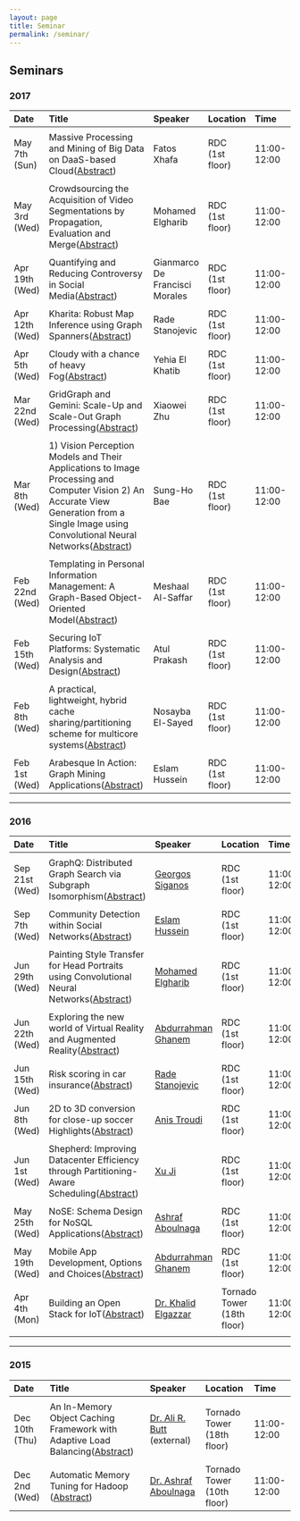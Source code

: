 ```yaml
---
layout: page
title: Seminar
permalink: /seminar/
---
```

## Seminars

### 2017

| Date				| Title 												| Speaker				| Location		| Time		|
|:------------------|:------------------------------------------------------|:----------------------|:--------------|:----------|
||||||
|May 7th (Sun)		|Massive Processing and Mining of Big Data on DaaS-based Cloud([Abstract](/seminars/BigDataDaaS/))|Fatos Xhafa|RDC (1st floor)|11:00-12:00|
||||||
|May 3rd (Wed)		|Crowdsourcing the Acquisition of Video Segmentations by Propagation, Evaluation and Merge([Abstract](/seminars/CrowdsourcingElgharib/))|Mohamed Elgharib|RDC (1st floor)|11:00-12:00|
||||||
|Apr 19th (Wed)		|Quantifying and Reducing Controversy in Social Media([Abstract](/seminars/Controversy/))|Gianmarco De Francisci Morales|RDC (1st floor)|11:00-12:00|
||||||
|Apr 12th (Wed)		|Kharita: Robust Map Inference using Graph Spanners([Abstract](/seminars/Kharita/))|Rade Stanojevic|RDC (1st floor)|11:00-12:00|
||||||
|Apr 5th (Wed)		|Cloudy with a chance of heavy Fog([Abstract](/seminars/FogComputing/))|Yehia El Khatib|RDC (1st floor)|11:00-12:00|
||||||
|Mar 22nd (Wed)		|GridGraph and Gemini: Scale-Up and Scale-Out Graph Processing([Abstract](/seminars/GridGraph_Gemini/))|Xiaowei Zhu|RDC (1st floor)|11:00-12:00|
||||||
|Mar 8th (Wed)		|1) Vision Perception Models and Their Applications to Image Processing and Computer Vision 2) An Accurate View Generation from a Single Image using Convolutional Neural Networks([Abstract](/seminars/SungHoBae/))|Sung-Ho Bae|RDC (1st floor)|11:00-12:00|
||||||
|Feb 22nd (Wed)		|Templating in Personal Information Management: A Graph-Based Object-Oriented Model([Abstract](/seminars/Templating/))|Meshaal Al-Saffar|RDC (1st floor)|11:00-12:00|
||||||
|Feb 15th (Wed)		|Securing IoT Platforms: Systematic Analysis and Design([Abstract](/seminars/SecuringIoTPlatforms/))|Atul Prakash|RDC (1st floor)|11:00-12:00|
||||||
|Feb 8th (Wed)		|A practical, lightweight, hybrid cache sharing/partitioning scheme for multicore systems([Abstract](/seminars/CashePartitioning/))|Nosayba El-Sayed|RDC (1st floor)|11:00-12:00|
||||||
|Feb 1st (Wed)		|Arabesque In Action: Graph Mining Applications([Abstract](/seminars/ArabesqueInAction/))|Eslam Hussein|RDC (1st floor)|11:00-12:00|

-----------------------------------------

### 2016

| Date				| Title 												| Speaker				| Location		| Time		|
|:------------------|:------------------------------------------------------|:----------------------|:--------------|:----------|
||||||
|Sep 21st (Wed)		|GraphQ: Distributed Graph Search via Subgraph Isomorphism([Abstract](/seminars/GraphQ/))|[Georgos Siganos]()|RDC (1st floor)|11:00-12:00|
||||||
|Sep 7th (Wed)		|Community Detection within Social Networks([Abstract](/seminars/community-detection/))|[Eslam Hussein]()|RDC (1st floor)|11:00-12:00|
||||||
|Jun 29th (Wed)		|Painting Style Transfer for Head Portraits using Convolutional Neural Networks([Abstract](/seminars/painting-style-transfer/))|[Mohamed Elgharib]()|RDC (1st floor)|11:00-12:00|
||||||
|Jun 22th (Wed)		|Exploring the new world of Virtual Reality and Augmented Reality([Abstract](/seminars/exploring-virtual-reality/))|[Abdurrahman Ghanem]()|RDC (1st floor)|11:00-12:00|
||||||
|Jun 15th (Wed)		|Risk scoring in car insurance([Abstract](/seminars/risk-scoring/))|[Rade Stanojevic]()|RDC (1st floor)|11:00-12:00|
||||||
|Jun 8th (Wed)		|2D to 3D conversion for close-up soccer Highlights([Abstract](/seminars/2d-to-3d-soccer/))|[Anis Troudi]()|RDC (1st floor)|11:00-12:00|
||||||
|Jun 1st (Wed)		|Shepherd: Improving Datacenter Efficiency through Partitioning-Aware Scheduling([Abstract](/seminars/shepherd-cat))|[Xu Ji]()|RDC (1st floor)|11:00-12:00|
||||||
|May 25th (Wed)		|NoSE: Schema Design for NoSQL Applications([Abstract](/seminars/schema-design/))|[Ashraf Aboulnaga]()|RDC (1st floor)|11:00-12:00|
||||||
|May 19th (Wed)		|Mobile App Development, Options and Choices([Abstract](/seminars/mobile-app-development/))|[Abdurrahman Ghanem](/team/aghanem/)|RDC (1st floor)|11:00-12:00|
||||||
|Apr 4th (Mon)		|Building an Open Stack for IoT([Abstract](/seminars/iot-abstract))|[Dr. Khalid Elgazzar](/seminars/iot-abstract)|Tornado Tower (18th floor)|11:00-12:00|
||||||

-----------------------------------------

### 2015

| Date				| Title 												| Speaker				| Location		| Time		|
|:------------------|:------------------------------------------------------|:----------------------|:--------------|:----------|
||||||
|Dec 10th (Thu) 	|An In-Memory Object Caching Framework with Adaptive Load Balancing([Abstract](/seminars/inmemory-object-caching-abstract))|[Dr. Ali R. Butt](http://people.cs.vt.edu/butta/) (external)|Tornado Tower (18th floor)|11:00-12:00|
||||||
|Dec 2nd (Wed)		|Automatic Memory Tuning for Hadoop ([Abstract]())|[Dr. Ashraf Aboulnaga]()|Tornado Tower (10th floor)|11:00-12:00|
